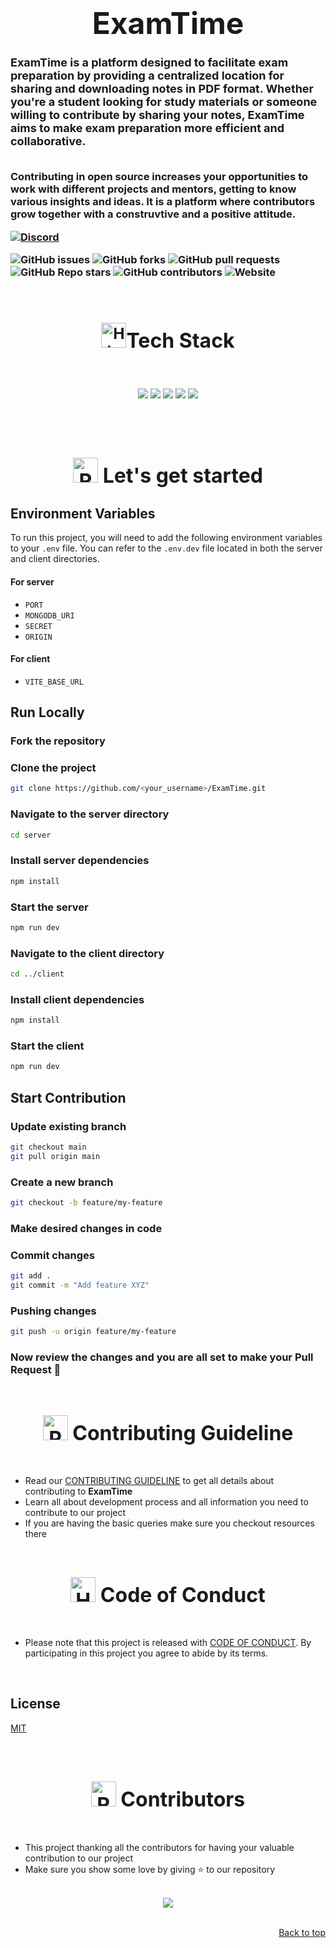 <div align="center">
<h1>
<font size="10"> ExamTime</font>
</h1>
</div>

<h3><font size="4">ExamTime is a platform designed to facilitate exam preparation by providing a centralized location for sharing and downloading notes in PDF format. Whether you're a student looking for study materials or someone willing to contribute by sharing your notes, ExamTime aims to make exam preparation more efficient and collaborative.
</font>
<br>
<br>
<p>


Contributing in open source increases your opportunities to work with different projects and mentors, getting to know various insights and ideas. It is a platform where contributors grow together with a construvtive and a positive attitude.

[![Discord](https://img.shields.io/badge/Discord-%235865F2.svg?style=for-the-badge&logo=discord&logoColor=white)]()

![GitHub issues](https://img.shields.io/github/issues/hereisSwapnil/ExamTime)
![GitHub forks](https://img.shields.io/github/forks/hereisSwapnil/ExamTime)
![GitHub pull requests](https://img.shields.io/github/issues-pr/hereisSwapnil/ExamTime)
![GitHub Repo stars](https://img.shields.io/github/stars/hereisSwapnil/ExamTime?style=social)
![GitHub contributors](https://img.shields.io/github/contributors/hereisSwapnil/ExamTime)
![Website](https://img.shields.io/website?down_color=red&down_message=offline&up_color=blue&up_message=online&url=https://exam-time.vercel.app/)

</p>

</div>
<br>

<!-- tech stacks -->

</div>
<div align="center">
<h2><img src="https://raw.githubusercontent.com/Tarikul-Islam-Anik/Animated-Fluent-Emojis/master/Emojis/Travel%20and%20places/High%20Voltage.png" alt="High Voltage" width="40" height="40" /><font size="6">Tech Stack</font></h2>

<br>
</div>
<center>
  <p>
    <div align="center">
      <a href="https://reactjs.org/"><img src="https://img.shields.io/badge/Frontend-ReactJs-61DAFB.svg?style=for-the-badge&logo=React&logoColor=black"></a>
      <a href="https://nodejs.org/"><img src="https://img.shields.io/badge/Node.js-43853D.svg?style=for-the-badge&logo=Node.js&logoColor=white"></a>
      <a href="https://expressjs.com/"><img src="https://img.shields.io/badge/Express.js-000000.svg?style=for-the-badge&logo=Express&logoColor=white"></a>
      <a href="https://www.mongodb.com/"><img src="https://img.shields.io/badge/MongoDB-47A248.svg?style=for-the-badge&logo=MongoDB&logoColor=white"></a>
      <a href="https://mozilla.github.io/pdf.js/"><img src="https://img.shields.io/badge/PDF.js-FF5722.svg?style=for-the-badge&logo=JavaScript&logoColor=white"></a>
    </div>
  </p>
</center>

<br>

<br>

<!-- lets get started -->

<div align="center">
<h2><font size="6"><img src="https://raw.githubusercontent.com/Tarikul-Islam-Anik/Animated-Fluent-Emojis/master/Emojis/Travel%20and%20places/Rocket.png" alt="Rocket" width="40" height="40" /> Let's get started</font></h2>

</div>

<!-- contribution steps -->

## Environment Variables

To run this project, you will need to add the following environment variables to your `.env` file. You can refer to the `.env.dev` file located in both the server and client directories.

#### For server

- `PORT`
- `MONGODB_URI`
- `SECRET`
- `ORIGIN`

#### For client

- `VITE_BASE_URL`

## Run Locally

### Fork the repository

### Clone the project

```bash
git clone https://github.com/<your_username>/ExamTime.git
```

### Navigate to the server directory

```bash
cd server
```

### Install server dependencies

```bash
npm install
```

### Start the server

```bash
npm run dev
```

### Navigate to the client directory

```bash
cd ../client
```

### Install client dependencies

```bash
npm install
```

### Start the client

```bash
npm run dev
```

## Start Contribution

### Update existing branch 

```bash
git checkout main
git pull origin main
```

### Create a new branch

```bash
git checkout -b feature/my-feature
```

### Make desired changes in code 

### Commit changes

```bash
git add .
git commit -m "Add feature XYZ"
```
### Pushing changes

```bash
git push -u origin feature/my-feature
```
### Now review the changes and you are all set to make your Pull Request 🥳

<br>

<div align="center">
<h2><font size="6"><img src="https://raw.githubusercontent.com/Tarikul-Islam-Anik/Animated-Fluent-Emojis/master/Emojis/Objects/Page%20with%20Curl.png" alt="Page with Curl" width="40" height="40" /> Contributing Guideline </font></h2>
</div>
<br>

<!-- contributing guideline detail -->

- Read our [CONTRIBUTING GUIDELINE](./.github/CONTRIBUTING_GUIDELINE.md) to get all details about contributing to **ExamTime**
- Learn all about development process and all information you need to contribute to our project
- If you are having the basic queries make sure you checkout resources there

<br>

<!-- code of conduct -->

<div align="center">
<h2><font size="6"><img src="https://raw.githubusercontent.com/Tarikul-Islam-Anik/Animated-Fluent-Emojis/master/Emojis/Hand%20gestures/Handshake.png" alt="Handshake" width="40" height="40" /> Code of Conduct </font></h2>
</div>
<br>

- Please note that this project is released with [CODE OF CONDUCT](./.github/CODE_OF_CONDUCT.md). By participating in this project you agree to abide by its terms.

<br>

## License

[MIT](https://choosealicense.com/licenses/mit/)

<!-- mentors -->

<!-- <br>
<br> -->

<div align="center">

</div>
<br>
<br>
<!-- a big thanks to all the contributors -->
<div align="center">
<h2><font size="6"><img src="https://raw.githubusercontent.com/Tarikul-Islam-Anik/Animated-Fluent-Emojis/master/Emojis/Smilies/Red%20Heart.png" alt="Red Heart" width="40" height="40" /> Contributors </font></h2>
</div>
<br>

- This project thanking all the contributors for having your valuable contribution to our project
- Make sure you show some love by giving ⭐ to our repository

<br>

<center>
<a href="https://github.com/hereisSwapnil/ExamTime/graphs/contributors">
  <img src="https://contrib.rocks/image?repo=hereisSwapnil/ExamTime" />
</a>
</center>
<br>
<p align="right"><a href="#top">Back to top</a></p>
